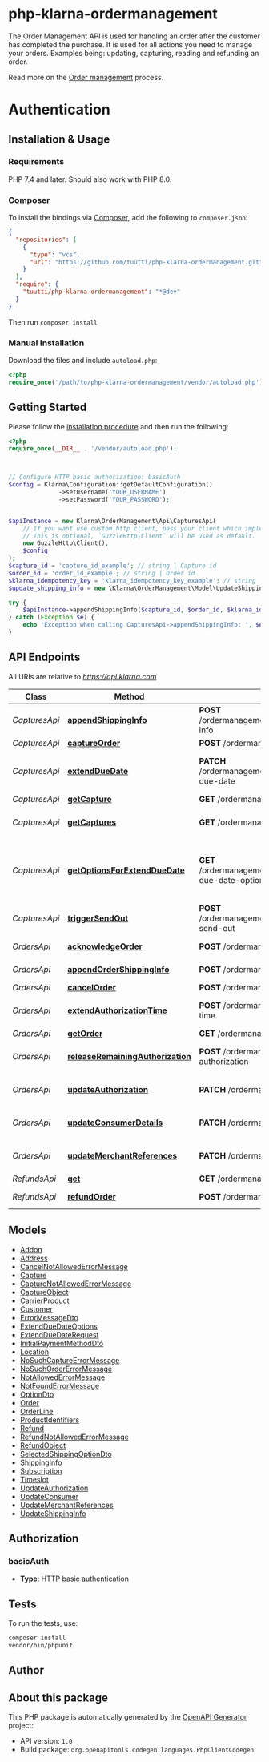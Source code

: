 # php-klarna-ordermanagement

The Order Management API is used for handling an order after the customer has completed the purchase. It is used for all actions you need to manage your orders. Examples being: updating, capturing, reading and refunding an order.

Read more on the [Order management](https://docs.klarna.com/order-management/) process.

# Authentication

<!-- ReDoc-Inject: <security-definitions> -->


## Installation & Usage

### Requirements

PHP 7.4 and later.
Should also work with PHP 8.0.

### Composer

To install the bindings via [Composer](https://getcomposer.org/), add the following to `composer.json`:

```json
{
  "repositories": [
    {
      "type": "vcs",
      "url": "https://github.com/tuutti/php-klarna-ordermanagement.git"
    }
  ],
  "require": {
    "tuutti/php-klarna-ordermanagement": "*@dev"
  }
}
```

Then run `composer install`

### Manual Installation

Download the files and include `autoload.php`:

```php
<?php
require_once('/path/to/php-klarna-ordermanagement/vendor/autoload.php');
```

## Getting Started

Please follow the [installation procedure](#installation--usage) and then run the following:

```php
<?php
require_once(__DIR__ . '/vendor/autoload.php');



// Configure HTTP basic authorization: basicAuth
$config = Klarna\Configuration::getDefaultConfiguration()
              ->setUsername('YOUR_USERNAME')
              ->setPassword('YOUR_PASSWORD');


$apiInstance = new Klarna\OrderManagement\Api\CapturesApi(
    // If you want use custom http client, pass your client which implements `GuzzleHttp\ClientInterface`.
    // This is optional, `GuzzleHttp\Client` will be used as default.
    new GuzzleHttp\Client(),
    $config
);
$capture_id = 'capture_id_example'; // string | Capture id
$order_id = 'order_id_example'; // string | Order id
$klarna_idempotency_key = 'klarna_idempotency_key_example'; // string | This header will guarantee the idempotency of the operation. The key should be unique and is recommended to be a UUID version 4. Retries of requests are safe to be applied in case of errors such as network errors, socket errors and timeouts. Input values of the operation are disregarded when evaluating the idempotency of the operation, only the key matters.
$update_shipping_info = new \Klarna\OrderManagement\Model\UpdateShippingInfo(); // \Klarna\OrderManagement\Model\UpdateShippingInfo

try {
    $apiInstance->appendShippingInfo($capture_id, $order_id, $klarna_idempotency_key, $update_shipping_info);
} catch (Exception $e) {
    echo 'Exception when calling CapturesApi->appendShippingInfo: ', $e->getMessage(), PHP_EOL;
}

```

## API Endpoints

All URIs are relative to *https://api.klarna.com*

Class | Method | HTTP request | Description
------------ | ------------- | ------------- | -------------
*CapturesApi* | [**appendShippingInfo**](docs/Api/CapturesApi.md#appendshippinginfo) | **POST** /ordermanagement/v1/orders/{order_id}/captures/{capture_id}/shipping-info | Add shipping info to a capture
*CapturesApi* | [**captureOrder**](docs/Api/CapturesApi.md#captureorder) | **POST** /ordermanagement/v1/orders/{order_id}/captures | Create capture
*CapturesApi* | [**extendDueDate**](docs/Api/CapturesApi.md#extendduedate) | **PATCH** /ordermanagement/v1/orders/{order_id}/captures/{capture_id}/extend-due-date | Extend the customer&#39;s payment due date
*CapturesApi* | [**getCapture**](docs/Api/CapturesApi.md#getcapture) | **GET** /ordermanagement/v1/orders/{order_id}/captures/{capture_id} | Get capture
*CapturesApi* | [**getCaptures**](docs/Api/CapturesApi.md#getcaptures) | **GET** /ordermanagement/v1/orders/{order_id}/captures | Get all captures for one order
*CapturesApi* | [**getOptionsForExtendDueDate**](docs/Api/CapturesApi.md#getoptionsforextendduedate) | **GET** /ordermanagement/v1/orders/{order_id}/captures/{capture_id}/extend-due-date-options | Get available options for extension of the customer&#39;s payment due date
*CapturesApi* | [**triggerSendOut**](docs/Api/CapturesApi.md#triggersendout) | **POST** /ordermanagement/v1/orders/{order_id}/captures/{capture_id}/trigger-send-out | Trigger resend of customer communication
*OrdersApi* | [**acknowledgeOrder**](docs/Api/OrdersApi.md#acknowledgeorder) | **POST** /ordermanagement/v1/orders/{order_id}/acknowledge | Acknowledge order
*OrdersApi* | [**appendOrderShippingInfo**](docs/Api/OrdersApi.md#appendordershippinginfo) | **POST** /ordermanagement/v1/orders/{order_id}/shipping-info | Add shipping info to an order
*OrdersApi* | [**cancelOrder**](docs/Api/OrdersApi.md#cancelorder) | **POST** /ordermanagement/v1/orders/{order_id}/cancel | Cancel order
*OrdersApi* | [**extendAuthorizationTime**](docs/Api/OrdersApi.md#extendauthorizationtime) | **POST** /ordermanagement/v1/orders/{order_id}/extend-authorization-time | Extend authorization time
*OrdersApi* | [**getOrder**](docs/Api/OrdersApi.md#getorder) | **GET** /ordermanagement/v1/orders/{order_id} | Get order
*OrdersApi* | [**releaseRemainingAuthorization**](docs/Api/OrdersApi.md#releaseremainingauthorization) | **POST** /ordermanagement/v1/orders/{order_id}/release-remaining-authorization | Release remaining authorization
*OrdersApi* | [**updateAuthorization**](docs/Api/OrdersApi.md#updateauthorization) | **PATCH** /ordermanagement/v1/orders/{order_id}/authorization | Set new order amount and order lines
*OrdersApi* | [**updateConsumerDetails**](docs/Api/OrdersApi.md#updateconsumerdetails) | **PATCH** /ordermanagement/v1/orders/{order_id}/customer-details | Update customer addresses
*OrdersApi* | [**updateMerchantReferences**](docs/Api/OrdersApi.md#updatemerchantreferences) | **PATCH** /ordermanagement/v1/orders/{order_id}/merchant-references | Update merchant references
*RefundsApi* | [**get**](docs/Api/RefundsApi.md#get) | **GET** /ordermanagement/v1/orders/{order_id}/refunds/{refund_id} | Get refund
*RefundsApi* | [**refundOrder**](docs/Api/RefundsApi.md#refundorder) | **POST** /ordermanagement/v1/orders/{order_id}/refunds | Create a refund

## Models

- [Addon](docs/Model/Addon.md)
- [Address](docs/Model/Address.md)
- [CancelNotAllowedErrorMessage](docs/Model/CancelNotAllowedErrorMessage.md)
- [Capture](docs/Model/Capture.md)
- [CaptureNotAllowedErrorMessage](docs/Model/CaptureNotAllowedErrorMessage.md)
- [CaptureObject](docs/Model/CaptureObject.md)
- [CarrierProduct](docs/Model/CarrierProduct.md)
- [Customer](docs/Model/Customer.md)
- [ErrorMessageDto](docs/Model/ErrorMessageDto.md)
- [ExtendDueDateOptions](docs/Model/ExtendDueDateOptions.md)
- [ExtendDueDateRequest](docs/Model/ExtendDueDateRequest.md)
- [InitialPaymentMethodDto](docs/Model/InitialPaymentMethodDto.md)
- [Location](docs/Model/Location.md)
- [NoSuchCaptureErrorMessage](docs/Model/NoSuchCaptureErrorMessage.md)
- [NoSuchOrderErrorMessage](docs/Model/NoSuchOrderErrorMessage.md)
- [NotAllowedErrorMessage](docs/Model/NotAllowedErrorMessage.md)
- [NotFoundErrorMessage](docs/Model/NotFoundErrorMessage.md)
- [OptionDto](docs/Model/OptionDto.md)
- [Order](docs/Model/Order.md)
- [OrderLine](docs/Model/OrderLine.md)
- [ProductIdentifiers](docs/Model/ProductIdentifiers.md)
- [Refund](docs/Model/Refund.md)
- [RefundNotAllowedErrorMessage](docs/Model/RefundNotAllowedErrorMessage.md)
- [RefundObject](docs/Model/RefundObject.md)
- [SelectedShippingOptionDto](docs/Model/SelectedShippingOptionDto.md)
- [ShippingInfo](docs/Model/ShippingInfo.md)
- [Subscription](docs/Model/Subscription.md)
- [Timeslot](docs/Model/Timeslot.md)
- [UpdateAuthorization](docs/Model/UpdateAuthorization.md)
- [UpdateConsumer](docs/Model/UpdateConsumer.md)
- [UpdateMerchantReferences](docs/Model/UpdateMerchantReferences.md)
- [UpdateShippingInfo](docs/Model/UpdateShippingInfo.md)

## Authorization

### basicAuth

- **Type**: HTTP basic authentication

## Tests

To run the tests, use:

```bash
composer install
vendor/bin/phpunit
```

## Author



## About this package

This PHP package is automatically generated by the [OpenAPI Generator](https://openapi-generator.tech) project:

- API version: `1.0`
- Build package: `org.openapitools.codegen.languages.PhpClientCodegen`
